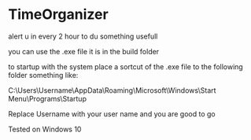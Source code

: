 # TimeOrganizer


 alert u in every 2 hour to du something usefull

 you can use the .exe file it is in the build folder

 to startup with the system place a sortcut of the .exe file to the following folder something like:
 
 C:\Users\Username\AppData\Roaming\Microsoft\Windows\Start Menu\Programs\Startup
 
 Replace Username with your user name and you are good to go
  
 Tested on Windows 10
 

